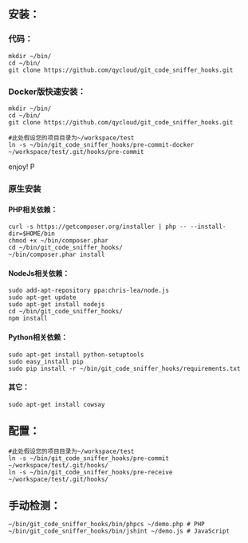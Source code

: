 ## 安装：

### 代码：
```shell
mkdir ~/bin/
cd ~/bin/
git clone https://github.com/qycloud/git_code_sniffer_hooks.git
```

### Docker版快速安装：
```shell
mkdir ~/bin/
cd ~/bin/
git clone https://github.com/qycloud/git_code_sniffer_hooks.git

#此处假设您的项目目录为~/workspace/test
ln -s ~/bin/git_code_sniffer_hooks/pre-commit-docker ~/workspace/test/.git/hooks/pre-commit
```
enjoy! P

### 原生安装
#### PHP相关依赖：

```shell
curl -s https://getcomposer.org/installer | php -- --install-dir=$HOME/bin
chmod +x ~/bin/composer.phar
cd ~/bin/git_code_sniffer_hooks/
~/bin/composer.phar install
```

#### NodeJs相关依赖：

```shell
sudo add-apt-repository ppa:chris-lea/node.js
sudo apt-get update
sudo apt-get install nodejs
cd ~/bin/git_code_sniffer_hooks/
npm install
```

#### Python相关依赖：

```shell
sudo apt-get install python-setuptools
sudo easy_install pip
sudo pip install -r ~/bin/git_code_sniffer_hooks/requirements.txt
```

#### 其它：

```shell
sudo apt-get install cowsay
```

## 配置：

```shell
#此处假设您的项目目录为~/workspace/test
ln -s ~/bin/git_code_sniffer_hooks/pre-commit ~/workspace/test/.git/hooks/
ln -s ~/bin/git_code_sniffer_hooks/pre-receive ~/workspace/test/.git/hooks/
```

## 手动检测：

```shell
~/bin/git_code_sniffer_hooks/bin/phpcs ~/demo.php # PHP
~/bin/git_code_sniffer_hooks/bin/jshint ~/demo.js # JavaScript
```
